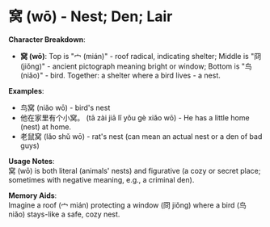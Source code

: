 # **窝 (wō) - Nest; Den; Lair**

**Character Breakdown**:  
- **窝 (wō)**: Top is "宀 (mián)" - roof radical, indicating shelter;
  Middle is "冏 (jiǒng)" - ancient pictograph meaning bright or window;
  Bottom is "鸟 (niǎo)" - bird.
  Together: a shelter where a bird lives - a nest.

**Examples**:  
- 鸟窝 (niǎo wō) - bird's nest  
- 他在家里有个小窝。 (tā zài jiā lǐ yǒu gè xiǎo wō) - He has a little home (nest) at home.  
- 老鼠窝 (lǎo shǔ wō) - rat's nest (can mean an actual nest or a den of bad guys)

**Usage Notes**:  
窝 (wō) is both literal (animals' nests) and figurative (a cozy or secret place; sometimes with negative meaning, e.g., a criminal den).

**Memory Aids**:  
Imagine a roof (宀 mián) protecting a window (冏 jiǒng) where a bird (鸟 niǎo) stays-like a safe, cozy nest.